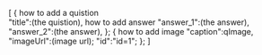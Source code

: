 
[
{
how to add a quistion					    
 "title":(the quistion),
how to add answer
"answer_1":(the answer),
"answer_2":(the answer), 
};
{
how to add image
"caption":qImage,
"imageUrl":(image url);
"id":"id=1";
};
]

